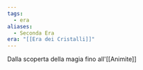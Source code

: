 ```yaml
---
tags:
  - era
aliases:
  - Seconda Era
era: "[[Era dei Cristalli]]"
---
```

Dalla scoperta della magia fino all'[[Animite]]

